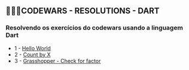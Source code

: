 ## 👩🏽‍💻CODEWARS - RESOLUTIONS - DART
### Resolvendo os exercícios do codewars usando a linguagem Dart

- 1 - [Hello World](https://www.codewars.com/kata/523b4ff7adca849afe000035) 
- 2 - [Count by X](https://www.codewars.com/kata/5513795bd3fafb56c200049e)
- 3 - [Grasshopper - Check for factor
](https://www.codewars.com/kata/55cbc3586671f6aa070000fb )
